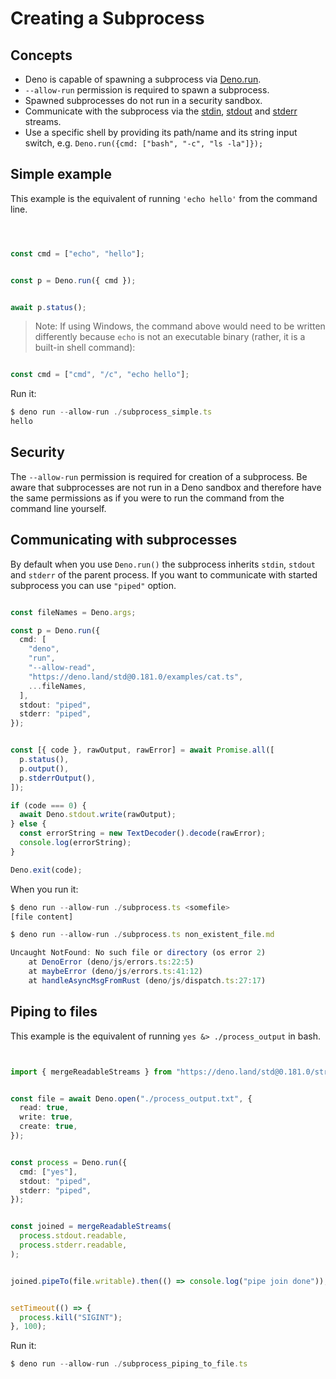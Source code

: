# Creating a Subprocess

## Concepts

* Deno is capable of spawning a subprocess via [Deno.run](https://deno.land/api?s=Deno.run).
* `--allow-run` permission is required to spawn a subprocess.
* Spawned subprocesses do not run in a security sandbox.
* Communicate with the subprocess via the [stdin](https://deno.land/api?s=Deno.stdin),
[stdout](https://deno.land/api?s=Deno.stdout) and [stderr](https://deno.land/api?s=Deno.stderr) streams.
* Use a specific shell by providing its path/name and its string input switch,
e.g. `Deno.run({cmd: ["bash", "-c", "ls -la"]});`


## Simple example

This example is the equivalent of running `'echo hello'` from the command line.



```typescript



const cmd = ["echo", "hello"];


const p = Deno.run({ cmd });


await p.status();
```

> 
> Note: If using Windows, the command above would need to be written differently
> because `echo` is not an executable binary (rather, it is a built-in shell
> command):
> 
> 
> 



```typescript

const cmd = ["cmd", "/c", "echo hello"];
```
Run it:



```typescript
$ deno run --allow-run ./subprocess_simple.ts
hello
```
## Security

The `--allow-run` permission is required for creation of a subprocess. Be aware
that subprocesses are not run in a Deno sandbox and therefore have the same
permissions as if you were to run the command from the command line yourself.


## Communicating with subprocesses

By default when you use `Deno.run()` the subprocess inherits `stdin`, `stdout`
and `stderr` of the parent process. If you want to communicate with started
subprocess you can use `"piped"` option.



```typescript

const fileNames = Deno.args;

const p = Deno.run({
  cmd: [
    "deno",
    "run",
    "--allow-read",
    "https://deno.land/std@0.181.0/examples/cat.ts",
    ...fileNames,
  ],
  stdout: "piped",
  stderr: "piped",
});


const [{ code }, rawOutput, rawError] = await Promise.all([
  p.status(),
  p.output(),
  p.stderrOutput(),
]);

if (code === 0) {
  await Deno.stdout.write(rawOutput);
} else {
  const errorString = new TextDecoder().decode(rawError);
  console.log(errorString);
}

Deno.exit(code);
```
When you run it:



```typescript
$ deno run --allow-run ./subprocess.ts <somefile>
[file content]

$ deno run --allow-run ./subprocess.ts non_existent_file.md

Uncaught NotFound: No such file or directory (os error 2)
    at DenoError (deno/js/errors.ts:22:5)
    at maybeError (deno/js/errors.ts:41:12)
    at handleAsyncMsgFromRust (deno/js/dispatch.ts:27:17)
```
## Piping to files

This example is the equivalent of running `yes &> ./process_output` in bash.



```typescript


import { mergeReadableStreams } from "https://deno.land/std@0.181.0/streams/merge_readable_streams.ts";


const file = await Deno.open("./process_output.txt", {
  read: true,
  write: true,
  create: true,
});


const process = Deno.run({
  cmd: ["yes"],
  stdout: "piped",
  stderr: "piped",
});


const joined = mergeReadableStreams(
  process.stdout.readable,
  process.stderr.readable,
);


joined.pipeTo(file.writable).then(() => console.log("pipe join done"));


setTimeout(() => {
  process.kill("SIGINT");
}, 100);
```
Run it:



```typescript
$ deno run --allow-run ./subprocess_piping_to_file.ts
```



